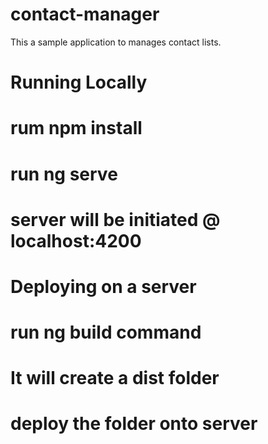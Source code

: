 # contact-manager
This a sample application to manages contact lists.
# Running Locally
# 
# 
# rum npm install
# run ng serve
# server will be initiated @ localhost:4200

# Deploying on a server
# 
# 
# run ng build command
# It will create a dist folder
# deploy the folder onto server


